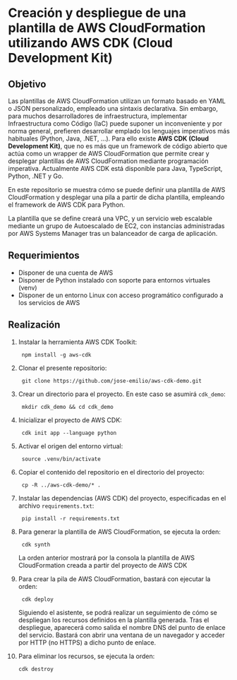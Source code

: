 # Creación y despliegue de una plantilla de AWS CloudFormation utilizando AWS CDK (Cloud Development Kit)

## **Objetivo**
Las plantillas de AWS CloudFormation utilizan un formato basado en YAML o JSON personalizado, empleado una sintaxis declarativa. Sin embargo, para muchos desarrolladores de infraestructura, implementar Infraestructura como Código (IaC) puede suponer un inconveniente y por norma general, prefieren desarrollar emplado los lenguajes imperativos más habituales (Python, Java, .NET, ...). Para ello existe **AWS CDK (Cloud Development Kit)**, que no es más que un framework de código abierto que actúa como un wrapper de AWS CloudFormation que permite crear y desplegar plantillas de AWS CloudFormation mediante programación imperativa. Actualmente AWS CDK está disponible para Java, TypeScript, Python, .NET y Go.

En este repositorio se muestra cómo se puede definir una plantilla de AWS CloudFormation y desplegar una pila a partir de dicha plantilla, empleando el framework de AWS CDK para Python.

La plantilla que se define creará una VPC, y un servicio web escalable mediante un grupo de Autoescalado de EC2, con instancias administradas por AWS Systems Manager tras un balanceador de carga de aplicación.

## **Requerimientos**
* Disponer de una cuenta de AWS
* Disponer de Python instalado con soporte para entornos virtuales (venv)
* Disponer de un entorno Linux con acceso programático configurado a los servicios de AWS

## **Realización**

1. Instalar la herramienta AWS CDK Toolkit:

        npm install -g aws-cdk
   
2. Clonar el presente repositorio:

        git clone https://github.com/jose-emilio/aws-cdk-demo.git

3. Crear un directorio para el proyecto. En este caso se asumirá `cdk_demo`:

        mkdir cdk_demo && cd cdk_demo

4. Inicializar el proyecto de AWS CDK:

        cdk init app --language python

5. Activar el origen del entorno virtual:

        source .venv/bin/activate

6. Copiar el contenido del repositorio en el directorio del proyecto:

        cp -R ../aws-cdk-demo/* .

7. Instalar las dependencias (AWS CDK) del proyecto, especificadas en el archivo `requirements.txt`:

        pip install -r requirements.txt

8. Para generar la plantilla de AWS CloudFormation, se ejecuta la orden:

        cdk synth

    La orden anterior mostrará por la consola la plantilla de AWS CloudFormation creada a partir del proyecto de AWS CDK

9. Para crear la pila de AWS CloudFormation, bastará con ejecutar la orden:

        cdk deploy

    Siguiendo el asistente, se podrá realizar un seguimiento de cómo se despliegan los recursos definidos en la plantilla generada. Tras el despliegue, aparecerá como salida el nombre DNS del punto de enlace del servicio. Bastará con abrir una ventana de un navegador y acceder por HTTP (no HTTPS) a dicho punto de enlace.

10. Para eliminar los recursos, se ejecuta la orden:

        cdk destroy

